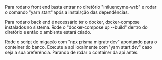 Para rodar o front end basta entrar no diretório "influencyme-web" e rodar o comando "yarn start" após a instalação das dependências.

Para rodar o back end é necessário ter o docker, docker-compose instalados no sistema. Rode o "docker-compose up --build" dentro do diretório e então o ambiente estará criado.

Rode o script de migação com "npx prisma migrate dev" apontando para o conteiner do banco. Execute a api localmente com "yarn start:dev" caso seja a sua preferência. Parando de rodar o container da api antes.
